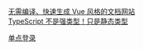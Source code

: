 [无需编译、快速生成 Vue 风格的文档网站](https://zhuanlan.zhihu.com/p/24540753)  
[TypeScript 不是强类型！只是静态类型](https://zhuanlan.zhihu.com/p/24514833)  

[单点登录](https://segmentfault.com/a/1190000007766831)  


